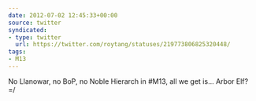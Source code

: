 ```yaml
---
date: 2012-07-02 12:45:33+00:00
source: twitter
syndicated:
- type: twitter
  url: https://twitter.com/roytang/statuses/219773806825320448/
tags:
- M13
---
```


No Llanowar, no BoP, no Noble Hierarch in #M13, all we get is... Arbor Elf? =/